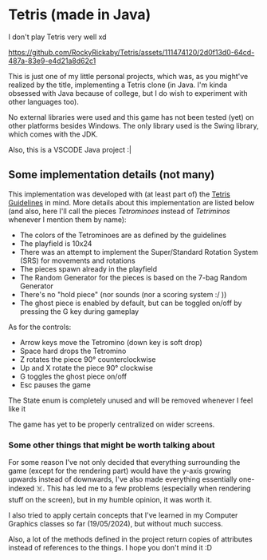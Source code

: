 # Tetris (made in Java)

I don't play Tetris very well xd


https://github.com/RockyRickaby/Tetris/assets/111474120/2d0f13d0-64cd-487a-83e9-e4d21a8d62c1


This is just one of my little personal projects, which was, as you might've realized
by the title, implementing a Tetris clone (in Java. I'm kinda obsessed with Java
because of college, but I do wish to experiment with other languages too).

No external libraries were used and this game has not been tested (yet) on other platforms besides Windows. The only library used is the Swing library, which comes with the JDK.

Also, this is a VSCODE Java project :|

## Some implementation details (not many)

This implementation was developed with (at least part of) the [Tetris Guidelines](https://harddrop.com/wiki/Tetris_Guideline) in mind. More details about this implementation are listed below (and also, here I'll call the pieces *Tetrominoes* instead of *Tetriminos* whenever I mention them by name):

- The colors of the Tetrominoes are as defined by the guidelines
- The playfield is 10x24
- There was an attempt to implement the Super/Standard Rotation System (SRS) for movements and rotations
- The pieces spawn already in the playfield
- The Random Generator for the pieces is based on the 7-bag Random Generator
- There's no "hold piece" (nor sounds (nor a scoring system :/ ))
- The ghost piece is enabled by default, but can be toggled on/off by pressing the G key during gameplay

As for the controls:

- Arrow keys move the Tetromino (down key is soft drop)
- Space hard drops the Tetromino
- Z rotates the piece 90° counterclockwise
- Up and X rotate the piece 90° clockwise
- G toggles the ghost piece on/off
- Esc pauses the game

The State enum is completely unused and will be removed whenever I feel like it

The game has yet to be properly centralized on wider screens.

### Some other things that might be worth talking about

For some reason I've not only decided that everything surrounding the game (except
for the rendering part) would have the y-axis growing upwards instead of downwards, I've also made everything essentially one-indexed ☠️. This has led me to a few problems (especially when rendering stuff on the screen), but in my humble opinion, it was worth it.

I also tried to apply certain concepts that I've learned in my Computer Graphics classes so far (19/05/2024), but without much success.

Also, a lot of the methods defined in the project return copies of attributes instead of references to the things. I hope you don't mind it :D
